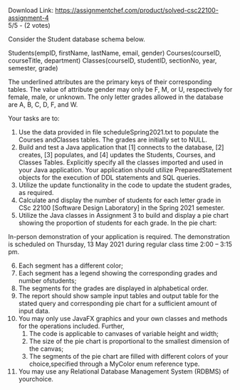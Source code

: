 Download Link: https://assignmentchef.com/product/solved-csc22100-assignment-4
<br>
5/5 - (2 votes)

Consider the Student database schema below.

Students(empID, firstName, lastName, email, gender) Courses(courseID, courseTitle, department) Classes(courseID, studentID, sectionNo, year, semester, grade)

The underlined attributes are the primary keys of their corresponding tables. The value of attribute gender may only be F, M, or U, respectively for female, male, or unknown. The only letter grades allowed in the database are A, B, C, D, F, and W.

Your tasks are to:

<ol>

 <li>Use the data provided in file scheduleSpring2021.txt to populate the Courses andClasses tables. The grades are initially set to NULL.</li>

 <li>Build and test a Java application that [1] connects to the database, [2] creates, [3] populates, and [4] updates the Students, Courses, and Classes Tables. Explicitly specify all the classes imported and used in your Java application. Your application should utilize PreparedStatement objects for the execution of DDL statements and SQL queries.</li>

 <li>Utilize the update functionality in the code to update the student grades, as required.</li>

 <li>Calculate and display the number of students for each letter grade in CSc 22100 [Software Design Laboratory] in the Spring 2021 semester.</li>

 <li>Utilize the Java classes in Assignment 3 to build and display a pie chart showing the proportion of students for each grade. In the pie chart:</li>

</ol>

In-person demonstration of your application is required. The demonstration is scheduled on Thursday, 13 May 2021 during regular class time 2:00 – 3:15 pm.

<ol start="6">

 <li>Each segment has a different color;</li>

 <li>Each segment has a legend showing the corresponding grades and number ofstudents;</li>

 <li>The segments for the grades are displayed in alphabetical order.</li>

 <li>The report should show sample input tables and output table for the stated query and corresponding pie chart for a sufficient amount of input data.</li>

 <li>You may only use JavaFX graphics and your own classes and methods for the operations included. Further,

  <ol>

   <li>The code is applicable to canvases of variable height and width;</li>

   <li>The size of the pie chart is proportional to the smallest dimension of the canvas;</li>

   <li>The segments of the pie chart are filled with different colors of your choice,specified through a MyColor enum reference type.</li>

  </ol></li>

 <li>You may use any Relational Database Management System (RDBMS) of yourchoice.</li>
